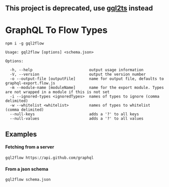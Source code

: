 ## This project is deprecated, use [gql2ts](https://github.com/avantcredit/gql2ts) instead

# GraphQL To Flow Types

```shell
npm i -g gql2flow
```


```
Usage: gql2flow [options] <schema.json>

Options:

  -h, --help                         output usage information
  -V, --version                      output the version number
  -o --output-file [outputFile]      name for output file, defaults to graphql-export.flow.js
  -m --module-name [moduleName]      name for the export module. Types are not wrapped in a module if this is not set
  -i --ignored-types <ignoredTypes>  names of types to ignore (comma delimited)
  -w --whitelist <whitelist>         names of types to whitelist (comma delimited)
  --null-keys                        adds a '?' to all keys
  --null-values                      adds a '?' to all values
```

## Examples

#### Fetching from a server
```shell
gql2flow https://api.github.com/graphql
```

#### From a json schema
```shell
gql2flow schema.json
```
